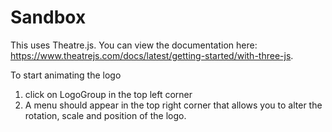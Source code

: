 # Sandbox

This uses Theatre.js. You can view the documentation here: https://www.theatrejs.com/docs/latest/getting-started/with-three-js.

To start animating the logo
1. click on LogoGroup in the top left corner
2. A menu should appear in the top right corner that allows you to alter the rotation, scale and position of the logo.
